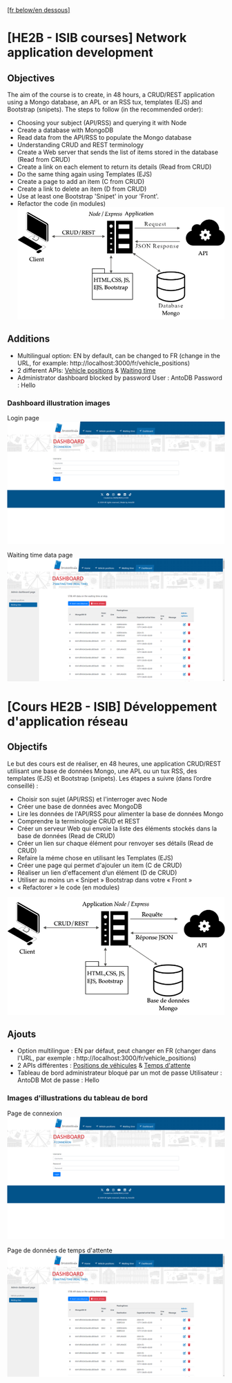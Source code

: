 <a href="https://github.com/AntoDB/dev_app_reseau?tab=readme-ov-file#cours-he2b---isib-d%C3%A9veloppement-dapplication-r%C3%A9seau">[fr below/en dessous]</a>
# [HE2B - ISIB courses] Network application development
## Objectives
The aim of the course is to create, in 48 hours, a CRUD/REST application using a Mongo database, an APL or an RSS tux, templates (EJS) and Bootstrap (snipets). The steps to follow (in the recommended order):

* Choosing your subject (API/RSS) and querying it with Node
* Create a database with MongoDB
* Read data from the API/RSS to populate the Mongo database
* Understanding CRUD and REST terminology
* Create a Web server that sends the list of items stored in the database (Read from CRUD)
* Create a link on each element to return its details (Read from CRUD)
* Do the same thing again using Templates (EJS)
* Create a page to add an item (C from CRUD)
* Create a link to delete an item (D from CRUD)
* Use at least one Bootstrap 'Snipet' in your 'Front'.
* Refactor the code (in modules)
![Project diagram](https://raw.githubusercontent.com/AntoDB/dev_app_reseau/main/readme_files/project_diagram_en.png)

## Additions
* Multilingual option: EN by default, can be changed to FR (change in the URL, for example: http://localhost:3000/fr/vehicle_positions)
* 2 different APIs: <a href="https://stibmivb.opendatasoft.com/explore/dataset/vehicle-position-rt-production/api/">Vehicle positions</a> & <a href="https://stibmivb.opendatasoft.com/explore/dataset/waiting-time-rt-production/api/?lang=fr&rows=-1">Waiting time</a>
* Administrator dashboard blocked by password
User : AntoDB
Password : Hello
### Dashboard illustration images
Login page
![Project diagram](https://raw.githubusercontent.com/AntoDB/dev_app_reseau/main/readme_files/dashboard_login-page_en.png)

Waiting time data page
![Project diagram](https://raw.githubusercontent.com/AntoDB/dev_app_reseau/main/readme_files/dashboard_wt_en.png)

# [Cours HE2B - ISIB] Développement d'application réseau
## Objectifs
Le but des cours est de réaliser, en 48 heures, une application CRUD/REST utilisant une base de données Mongo, une APL ou un tux RSS, des templates (EJS) et Bootstrap (snipets). Les étapes a suivre (dans l’ordre conseillé) :

* Choisir son sujet (API/RSS) et l'interroger avec Node
* Créer une base de données avec MongoDB
* Lire les données de l'API/RSS pour alimenter la base de données Mongo
* Comprendre la terminologie CRUD et REST
* Créer un serveur Web qui envoie la liste des éléments stockés dans la base de données (Read de CRUD)
* Créer un lien sur chaque élément pour renvoyer ses détails (Read de CRUD)
* Refaire la méme chose en utilisant les Templates (EJS)
* Créer une page qui permet d'ajouler un item (C de CRUD)
* Réaliser un lien d'effacement d’un élément (D de CRUD)
* Utiliser au moins un « Snipet » Bootstrap dans votre « Front »
* « Refactorer » le code (en modules)

![Project diagram](https://raw.githubusercontent.com/AntoDB/dev_app_reseau/main/readme_files/project_diagram_fr.png)

## Ajouts
* Option multilingue : EN par défaut, peut changer en FR (changer dans l'URL, par exemple : http://localhost:3000/fr/vehicle_positions)
* 2 APIs différentes : <a href="https://stibmivb.opendatasoft.com/explore/dataset/vehicle-position-rt-production/api/">Positions de véhicules</a> & <a href="https://stibmivb.opendatasoft.com/explore/dataset/waiting-time-rt-production/api/?lang=fr&rows=-1">Temps d'attente</a>
* Tableau de bord administrateur bloqué par un mot de passe
Utilisateur : AntoDB
Mot de passe : Hello
### Images d'illustrations du tableau de bord
Page de connexion
![Project diagram](https://raw.githubusercontent.com/AntoDB/dev_app_reseau/main/readme_files/dashboard_login-page_en.png)

Page de données de temps d'attente
![Project diagram](https://raw.githubusercontent.com/AntoDB/dev_app_reseau/main/readme_files/dashboard_wt_en.png)
